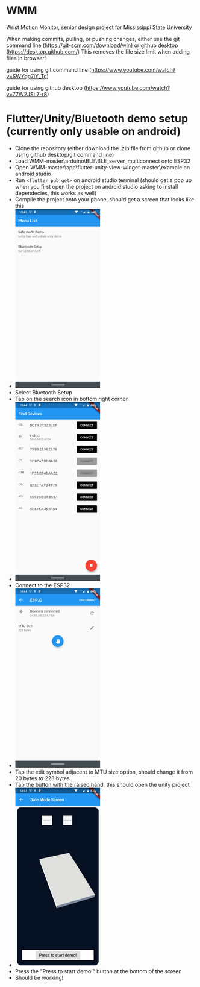 # WMM
Wrist Motion Monitor, senior design project for Mississippi State University

When making commits, pulling, or pushing changes, either use the git command line (https://git-scm.com/download/win) or github desktop (https://desktop.github.com/) 
This removes the file size limit when adding files in browser! 

guide for using git command line (https://www.youtube.com/watch?v=SWYqp7iY_Tc) 

guide for using github desktop (https://www.youtube.com/watch?v=77W2JSL7-r8) 


# Flutter/Unity/Bluetooth demo setup (currently only usable on android) 

* Clone the repository (either download the .zip file from github or clone using github desktop/git command line) 
* Load WMM-master\arduino\BLE\BLE_server_multiconnect onto ESP32 
* Open WMM-master\app\flutter-unity-view-widget-master\example on android studio
* Run `<flutter pub get>` on android studio terminal (should get a pop up when you first open the project on android studio asking to install dependecies, this works as well) 
* Compile the project onto your phone, should get a screen that looks like this
* <img src="Tutorial-1.jpg" width="225" height="475">
* Select Bluetooth Setup
* Tap on the search icon in bottom right corner
* <img src="Tutorial-2.jpg" width="225" height="475">
* Connect to the ESP32
* <img src="Tutorial-3.jpg" width="225" height="475">
* Tap the edit symbol adjacent to MTU size option, should change it from 20 bytes to 223 bytes
* Tap the button with the raised hand, this should open the unity project 
* <img src="Tutorial-4.jpg" width="225" height="475">
* Press the "Press to start demo!" button at the bottom of the screen 
* Should be working! 

